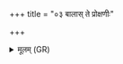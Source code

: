 +++
title = "०३ बालास् ते प्रोक्षणीः"

+++
<details><summary>मूलम् (GR)</summary>

बालास् ते प्रोक्षणीः सन्तु  
जिह्वा सं मार्ष्ट्व् अघ्न्ये ।  
शुद्धा त्वं यज्ञिया भूत्वा  
दिवं प्रेहि शतौदने ॥
</details>
